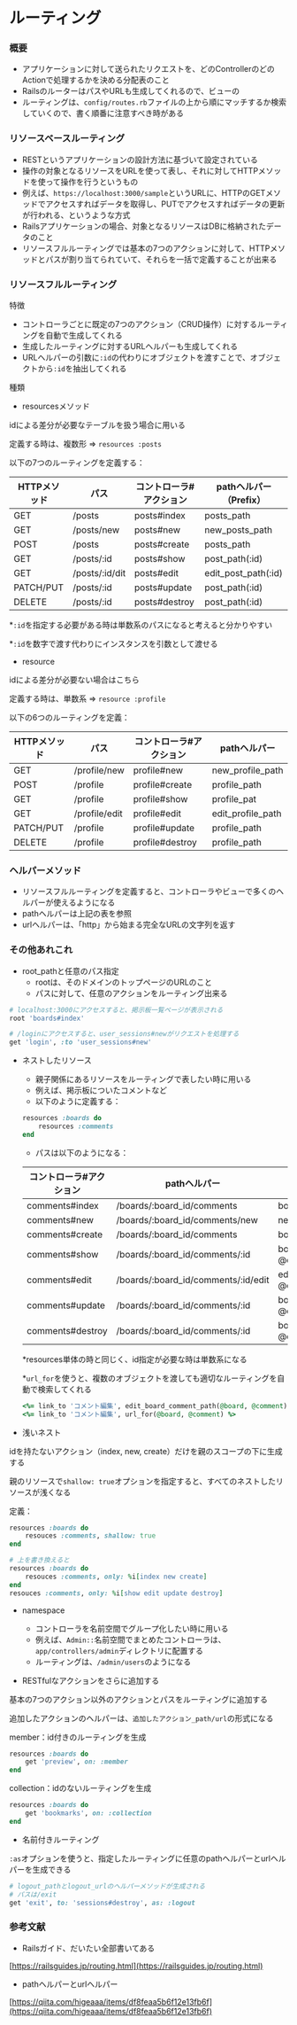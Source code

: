# ルーティング

### 概要

- アプリケーションに対して送られたリクエストを、どのControllerのどのActionで処理するかを決める分配表のこと
- RailsのルーターはパスやURLも生成してくれるので、ビューの
- ルーティングは、`config/routes.rb`ファイルの上から順にマッチするか検索していくので、書く順番に注意すべき時がある

### リソースベースルーティング

- RESTというアプリケーションの設計方法に基づいて設定されている
- 操作の対象となるリソースをURLを使って表し、それに対してHTTPメソッドを使って操作を行うというもの
- 例えば、`https://localhost:3000/sample`というURLに、HTTPのGETメソッドでアクセスすればデータを取得し、PUTでアクセスすればデータの更新が行われる、というような方式
- Railsアプリケーションの場合、対象となるリソースはDBに格納されたデータのこと
- リソースフルルーティングでは基本の7つのアクションに対して、HTTPメソッドとパスが割り当てられていて、それらを一括で定義することが出来る

### リソースフルルーティング

特徴

- コントローラごとに既定の7つのアクション（CRUD操作）に対するルーティングを自動で生成してくれる
- 生成したルーティングに対するURLヘルパーも生成してくれる
- URLヘルパーの引数に`:id`の代わりにオブジェクトを渡すことで、オブジェクトから`:id`を抽出してくれる

種類

- resourcesメソッド

idによる差分が必要なテーブルを扱う場合に用いる

定義する時は、複数形 ⇒ `resources :posts`

以下の7つのルーティングを定義する：

| HTTPメソッド | パス | コントローラ#アクション | pathヘルパー（Prefix） |
| --- | --- | --- | --- |
| GET | /posts | posts#index | posts_path |
| GET | /posts/new | posts#new | new_posts_path |
| POST | /posts | posts#create | posts_path |
| GET | /posts/:id | posts#show | post_path(:id) |
| GET | /posts/:id/dit | posts#edit | edit_post_path(:id) |
| PATCH/PUT | /posts/:id | posts#update | post_path(:id) |
| DELETE | /posts/:id | posts#destroy | post_path(:id) |

*`:id`を指定する必要がある時は単数系のパスになると考えると分かりやすい

*`:id`を数字で渡す代わりにインスタンスを引数として渡せる

- resource

idによる差分が必要ない場合はこちら

定義する時は、単数系 ⇒ `resource :profile`

以下の6つのルーティングを定義：

| HTTPメソッド | パス | コントローラ#アクション | pathヘルパー |
| --- | --- | --- | --- |
| GET | /profile/new | profile#new | new_profile_path |
| POST | /profile | profile#create | profile_path |
| GET | /profile | profile#show | profile_pat |
| GET | /profile/edit | profile#edit | edit_profile_path |
| PATCH/PUT | /profile | profile#update | profile_path |
| DELETE | /profile | profile#destroy | profile_path |

### ヘルパーメソッド

- リソースフルルーティングを定義すると、コントローラやビューで多くのヘルパーが使えるようになる
- pathヘルパーは上記の表を参照
- urlヘルパーは、「http」から始まる完全なURLの文字列を返す

### その他あれこれ

- root_pathと任意のパス指定
    - rootは、そのドメインのトップページのURLのこと
    - パスに対して、任意のアクションをルーティング出来る

```ruby
# localhost:3000にアクセスすると、掲示板一覧ページが表示される
root 'boards#index'

# /loginにアクセスすると、user_sessions#newがリクエストを処理する
get 'login', :to 'user_sessions#new'
```

- ネストしたリソース
    - 親子関係にあるリソースをルーティングで表したい時に用いる
    - 例えば、掲示板についたコメントなど
    - 以下のように定義する：
    
    ```ruby
    resources :boards do
    	resources :comments
    end
    ```
    
    - パスは以下のようになる：
    
    | コントローラ#アクション | pathヘルパー | パス |
    | --- | --- | --- |
    | comments#index | /boards/:board_id/comments | board_comments_path(@board) |
    | comments#new | /boards/:board_id/comments/new | new_board_comments_path(@board) |
    | comments#create | /boards/:board_id/comments | board_comments_path(@board) |
    | comments#show | /boards/:board_id/comments/:id | board_comment_path(@board, @comment) |
    | comments#edit | /boards/:board_id/comments/:id/edit | edit_board_comment_path(@board, @comment) |
    | comments#update | /boards/:board_id/comments/:id | board_comment_path(@board, @comment) |
    | comments#destroy | /boards/:board_id/comments/:id | board_comment_path(@board, @comment) |
    
    *resources単体の時と同じく、id指定が必要な時は単数系になる
    
    *`url_for`を使うと、複数のオブジェクトを渡しても適切なルーティングを自動で検索してくれる
    
    ```ruby
    <%= link_to 'コメント編集', edit_board_comment_path(@board, @comment) %>
    <%= link_to 'コメント編集', url_for(@board, @comment) %>
    ```
    

- 浅いネスト

idを持たないアクション（index, new, create）だけを親のスコープの下に生成する

親のリソースで`shallow: true`オプションを指定すると、すべてのネストしたリソースが浅くなる

定義：

```ruby
resources :boards do
	resouces :comments, shallow: true
end

# 上を書き換えると
resources :boards do
	resouces :comments, only: %i[index new create]
end
resouces :comments, only: %i[show edit update destroy]
```

- namespace
    - コントローラを名前空間でグループ化したい時に用いる
    - 例えば、`Admin::`名前空間でまとめたコントローラは、`app/controllers/admin`ディレクトリに配置する
    - ルーティングは、`/admin/users`のようになる

- RESTfulなアクションをさらに追加する

基本の7つのアクション以外のアクションとパスをルーティングに追加する

追加したアクションのヘルパーは、`追加したアクション_path/url`の形式になる

member：id付きのルーティングを生成

```ruby
resources :boards do
	get 'preview', on: :member
end
```

collection：idのないルーティングを生成

```ruby
resources :boards do
	get 'bookmarks', on: :collection
end
```

- 名前付きルーティング

`:as`オプションを使うと、指定したルーティングに任意のpathヘルパーとurlヘルパーを生成できる

```ruby
# logout_pathとlogout_urlのヘルパーメソッドが生成される
# パスは/exit
get 'exit', to: 'sessions#destroy', as: :logout
```

### 参考文献

- Railsガイド、だいたい全部書いてある

[https://railsguides.jp/routing.html](https://railsguides.jp/routing.html)

- pathヘルパーとurlヘルパー

[https://qiita.com/higeaaa/items/df8feaa5b6f12e13fb6f](https://qiita.com/higeaaa/items/df8feaa5b6f12e13fb6f)
